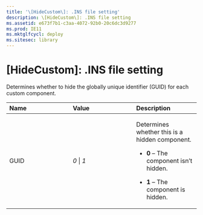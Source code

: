 ```yaml
---
title: '\[HideCustom\]: .INS file setting'
description: \[HideCustom\]: .INS file setting
ms.assetid: e673f7b1-c3aa-4072-92b0-20c6dc3d9277
ms.prod: IE11
ms.mktglfcycl: deploy
ms.sitesec: library
---
```


# \[HideCustom\]: .INS file setting


Determines whether to hide the globally unique identifier (GUID) for each custom component.

<table>
<colgroup>
<col width="33%" />
<col width="33%" />
<col width="33%" />
</colgroup>
<thead>
<tr class="header">
<th align="left">Name</th>
<th align="left">Value</th>
<th align="left">Description</th>
</tr>
</thead>
<tbody>
<tr class="odd">
<td align="left"><p>GUID</p></td>
<td align="left"><p><em>0</em> | <em>1</em></p></td>
<td align="left"><p>Determines whether this is a hidden component.</p>
<ul>
<li><p><strong>0</strong> – The component isn’t hidden.</p></li>
<li><p><strong>1</strong> – The component is hidden.</p></li>
</ul></td>
</tr>
</tbody>
</table>

 

 

 





